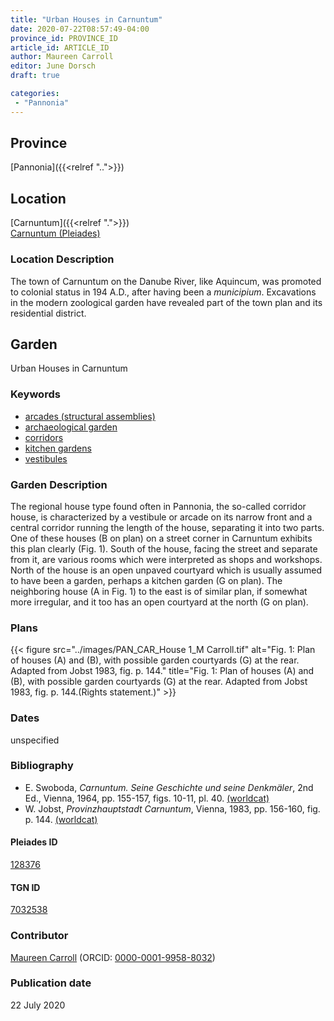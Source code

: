 ```yaml
---
title: "Urban Houses in Carnuntum"
date: 2020-07-22T08:57:49-04:00
province_id: PROVINCE_ID
article_id: ARTICLE_ID
author: Maureen Carroll
editor: June Dorsch
draft: true

categories:
 - "Pannonia"
---
```


## Province

[Pannonia]({{<relref "..">}})

<!--### Province Description-->

<!-- DESCRIPTION -->


## Location

[Carnuntum]({{<relref ".">}}) \
[Carnuntum (Pleiades)](https://pleiades.stoa.org/places/128376)

### Location Description

The town of Carnuntum on the Danube River, like Aquincum, was promoted to colonial status in 194 A.D., after having been a *municipium*. Excavations in the modern zoological garden have revealed part of the town plan and its residential district.

<!--## Sublocation-->

<!--
[AREA WITHIN LOCATION, LIKE “PALATINE HILL”](GEOREFERENCE LINK)
A sublocation is any area larger than an individual garden, but located within a location. I would always try to include a link to a controlled vocabulary here if possible. This ID may well be different from the Garden ID, e.g., Pompeii versus a Garden in one of the houses which has its own Pleiades ID.
-->

<!--### Sublocation Description-->

<!-- DESCRIPTION -->

## Garden

Urban Houses in Carnuntum

### Keywords

- [arcades (structural assemblies)](http://vocab.getty.edu/page/aat/300002580)
- [archaeological garden](#)
- [corridors](http://vocab.getty.edu/page/aat/300004294)
- [kitchen gardens](http://vocab.getty.edu/page/aat/300008110)
- [vestibules](http://vocab.getty.edu/page/aat/300083076)

### Garden Description

The regional house type found often in Pannonia, the so-called corridor house, is characterized by a vestibule or arcade on its narrow front and a central corridor running the length of the house, separating it into two parts. One of these houses (B on plan) on a street corner in Carnuntum exhibits this plan clearly (Fig. 1). South of the house, facing the street and separate from it, are various rooms which were interpreted as shops and workshops. North of the house is an open unpaved courtyard which is usually assumed to have been a garden, perhaps a kitchen garden (G on plan). The neighboring house (A in Fig. 1) to the east is of similar plan, if somewhat more irregular, and it too has an open courtyard at the north (G on plan).

<!--### Maps-->


### Plans

{{< figure src="../images/PAN_CAR_House 1_M Carroll.tif" alt="Fig. 1: Plan of houses (A) and (B), with possible garden courtyards (G) at the rear. Adapted from Jobst 1983, fig. p. 144." title="Fig. 1: Plan of houses (A) and (B), with possible garden courtyards (G) at the rear. Adapted from Jobst 1983, fig. p. 144.(Rights statement.)" >}}

<!--### Images-->


### Dates

unspecified

### Bibliography

* E. Swoboda, *Carnuntum. Seine Geschichte und seine Denkmäler*, 2nd Ed., Vienna, 1964, pp. 155-157, figs. 10-11, pl. 40. [(worldcat)](http://www.worldcat.org/oclc/223422804)
* W. Jobst, *Provinzhauptstadt Carnuntum*, Vienna, 1983, pp. 156-160, fig. p. 144. [(worldcat)](http://www.worldcat.org/oclc/251349102)

<!--#### Periodo ID-->

<!-- [PERIODO_ID](https://pleiades.stoa.org/places/PLEIADES_ID) -->

#### Pleiades ID

[128376](https://pleiades.stoa.org/places/128376)

#### TGN ID

[7032538](http://vocab.getty.edu/page/tgn/7032538)

### Contributor

[Maureen Carroll](https://www.sheffield.ac.uk/archaeology/our-people/academic-staff/maureen-carroll) (ORCID: [0000-0001-9958-8032](https://orcid.org/0000-0001-9958-8032))

### Publication date

22 July 2020